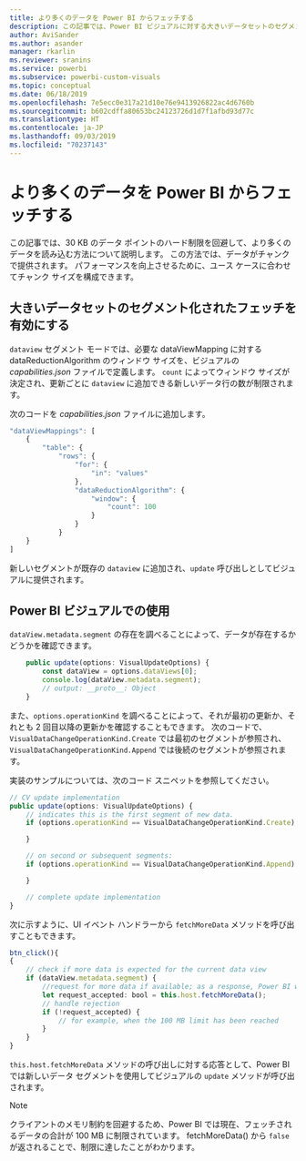 ```yaml
---
title: より多くのデータを Power BI からフェッチする
description: この記事では、Power BI ビジュアルに対する大きいデータセットのセグメント化されたフェッチを有効にする方法を説明します。
author: AviSander
ms.author: asander
manager: rkarlin
ms.reviewer: sranins
ms.service: powerbi
ms.subservice: powerbi-custom-visuals
ms.topic: conceptual
ms.date: 06/18/2019
ms.openlocfilehash: 7e5ecc0e317a21d10e76e9413926822ac4d6760b
ms.sourcegitcommit: b602cdffa80653bc24123726d1d7f1afbd93d77c
ms.translationtype: HT
ms.contentlocale: ja-JP
ms.lasthandoff: 09/03/2019
ms.locfileid: "70237143"
---
```

# <a name="fetch-more-data-from-power-bi"></a>より多くのデータを Power BI からフェッチする

この記事では、30 KB のデータ ポイントのハード制限を回避して、より多くのデータを読み込む方法について説明します。 この方法では、データがチャンクで提供されます。 パフォーマンスを向上させるために、ユース ケースに合わせてチャンク サイズを構成できます。  

## <a name="enable-a-segmented-fetch-of-large-datasets"></a>大きいデータセットのセグメント化されたフェッチを有効にする

`dataview` セグメント モードでは、必要な dataViewMapping に対する dataReductionAlgorithm のウィンドウ サイズを、ビジュアルの *capabilities.json* ファイルで定義します。 `count` によってウィンドウ サイズが決定され、更新ごとに `dataview` に追加できる新しいデータ行の数が制限されます。

次のコードを *capabilities.json* ファイルに追加します。

```typescript
"dataViewMappings": [
    {
        "table": {
            "rows": {
                "for": {
                    "in": "values"
                },
                "dataReductionAlgorithm": {
                    "window": {
                        "count": 100
                    }
                }
            }
    }
]
```

新しいセグメントが既存の `dataview` に追加され、`update` 呼び出しとしてビジュアルに提供されます。

## <a name="usage-in-the-power-bi-visual"></a>Power BI ビジュアルでの使用

`dataView.metadata.segment` の存在を調べることによって、データが存在するかどうかを確認できます。

```typescript
    public update(options: VisualUpdateOptions) {
        const dataView = options.dataViews[0];
        console.log(dataView.metadata.segment);
        // output: __proto__: Object
    }
```

また、`options.operationKind` を調べることによって、それが最初の更新か、それとも 2 回目以降の更新かを確認することもできます。 次のコードで、`VisualDataChangeOperationKind.Create` では最初のセグメントが参照され、`VisualDataChangeOperationKind.Append` では後続のセグメントが参照されます。

実装のサンプルについては、次のコード スニペットを参照してください。

```typescript
// CV update implementation
public update(options: VisualUpdateOptions) {
    // indicates this is the first segment of new data.
    if (options.operationKind == VisualDataChangeOperationKind.Create) {

    }

    // on second or subsequent segments:
    if (options.operationKind == VisualDataChangeOperationKind.Append) {

    }

    // complete update implementation
}
```

次に示すように、UI イベント ハンドラーから `fetchMoreData` メソッドを呼び出すこともできます。

```typescript
btn_click(){
{
    // check if more data is expected for the current data view
    if (dataView.metadata.segment) {
        //request for more data if available; as a response, Power BI will call update method
        let request_accepted: bool = this.host.fetchMoreData();
        // handle rejection
        if (!request_accepted) {
            // for example, when the 100 MB limit has been reached
        }
    }
}
```

`this.host.fetchMoreData` メソッドの呼び出しに対する応答として、Power BI では新しいデータ セグメントを使用してビジュアルの `update` メソッドが呼び出されます。

> [!NOTE]
> クライアントのメモリ制約を回避するため、Power BI では現在、フェッチされるデータの合計が 100 MB に制限されています。 fetchMoreData() から `false` が返されることで、制限に達したことがわかります。
